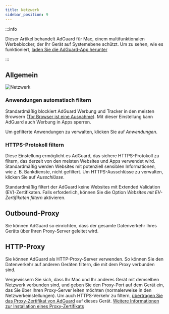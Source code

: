 ```yaml
---
title: Netzwerk
sidebar_position: 9
---
```


:::info

Dieser Artikel behandelt AdGuard für Mac, einem multifunktionalen Werbeblocker, der Ihr Gerät auf Systemebene schützt. Um zu sehen, wie es funktioniert, [laden Sie die AdGuard-App herunter](https://agrd.io/download-kb-adblock)

:::

## Allgemein

![Netzwerk](https://cdn.adtidy.org/content/kb/ad_blocker/mac/network.png)

### Anwendungen automatisch filtern

Standardmäßig blockiert AdGuard Werbung und Tracker in den meisten Browsern ([Tor Browser ist eine Ausnahme](/adguard-for-mac/solving-problems/tor-filtering)). Mit dieser Einstellung kann AdGuard auch Werbung in Apps sperren.

Um gefilterte Anwendungen zu verwalten, klicken Sie auf _Anwendungen_.

### HTTPS-Protokoll filtern

Diese Einstellung ermöglicht es AdGuard, das sichere HTTPS-Protokoll zu filtern, das derzeit von den meisten Websites und Apps verwendet wird. Standardmäßig werden Websites mit potenziell sensiblen Informationen, wie z. B. Bankdienste, nicht gefiltert. Um HTTPS-Ausschlüsse zu verwalten, klicken Sie auf _Ausschlüsse_.

Standardmäßig filtert der AdGuard keine Websites mit Extended Validation (EV)-Zertifikaten. Falls erforderlich, können Sie die Option _Websites mit EV-Zertifikaten filtern_ aktivieren.

## Outbound-Proxy

Sie können AdGuard so einrichten, dass der gesamte Datenverkehr Ihres Geräts über Ihren Proxy-Server geleitet wird.

## HTTP-Proxy

Sie können AdGuard als HTTP-Proxy-Server verwenden. So können Sie den Datenverkehr auf anderen Geräten filtern, die mit dem Proxy verbunden sind.

Vergewissern Sie sich, dass Ihr Mac und Ihr anderes Gerät mit demselben Netzwerk verbunden sind, und geben Sie den Proxy-Port auf dem Gerät ein, das Sie über Ihren Proxy-Server leiten möchten (normalerweise in den Netzwerkeinstellungen). Um auch HTTPS-Verkehr zu filtern, [übertragen Sie das Proxy-Zertifikat von AdGuard](http://local.adguard.org/cert) auf dieses Gerät. [Weitere Informationen zur Installation eines Proxy-Zertifikats](/guides/proxy-certificate)
